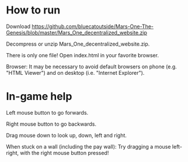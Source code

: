# How to run

Download https://github.com/bluecatoutside/Mars-One-The-Genesis/blob/master/Mars_One_decentralized_website.zip

Decompress or unzip Mars_One_decentralized_website.zip.

There is only one file! Open index.html in your favorite browser.

Browser: It may be necessary to avoid default browsers on phone (e.g. "HTML Viewer") and on desktop (i.e. "Internet Explorer").

# In-game help

Left mouse button to go forwards.

Right mouse button to go backwards.

Drag mouse down to look up, down, left and right.

When stuck on a wall (including the pay wall): Try dragging a mouse left-right, with the right mouse button pressed!

